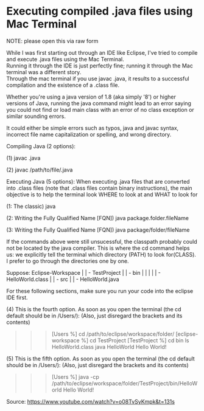 # Executing compiled .java files using Mac Terminal
NOTE: please open this via raw form

While I was first starting out through an IDE like Eclipse, I've tried to compile and execute .java files using the Mac Terminal.    
Running it through the IDE is just perfectly fine; running it through the Mac terminal was a different story.  
Through the mac terminal if you use javac <fileName>.java, it results to a successful compilation and the existence of a .class file.

Whether you're using a java version of 1.8 (aka simply '8') or higher versions of Java, running the java <fileName> command might lead to an
error saying you could not find or load main class with an error of no class exception or similar sounding errors.
  
It could either be simple errors such as typos, java and javac syntax, incorrect file name capitalization or spelling, and wrong directory.

Compiling Java (2 options):
  
(1) javac <fileName>.java
  
(2) javac /path/to/file/.java
  
Executing Java (5 options):
When executing .java files that are converted into .class files (note that .class files contain binary instructions), the main objective is to help the terminal look WHERE to look at and WHAT to look for
 
(1: The classic) java <fileName>
  
(2: Writing the Fully Qualified Name [FQN]) java package.folder.fileName

(3: Writing the Fully Qualified Name [FQN]) java package/folder/fileName

If the commands above were still unsucessful, the classpath probably could not be located by the java compiler.
This is where the cd command helps us: we explicitly tell the terminal which directory (PATH) to look for(CLASS).
I prefer to go through the directories one by one.

Suppose:
Eclipse-Workspace
  |
  |
  \- TestProject
        |
        |
        \- bin
        |   |
        |   |
        |   \- HelloWorld.class
        |
        |
        \- src
            |
            |
            \- HelloWorld.java

For these following sections, make sure you run your code into the eclipse IDE first.
  
(4) This is the fourth option. 
As soon as you open the terminal (the cd default should be in /Users/):
(Also, just disregard the brackets and its contents)
>>> [Users %] cd /path/to/eclipse/workspace/folder/
>>> [eclipse-workspace %] cd TestProject
>>> [TestProject %] cd bin
>>> ls
HelloWorld.class
>>> java HelloWorld
Hello World!

(5) This is the fifth option.
As soon as you open the terminal (the cd default should be in /Users/):
(Also, just disregard the brackets and its contents)
>>> [Users %] java -cp /path/to/eclipse/workspace/folder/TestProject/bin/HelloWorld
Hello World!


Source:
https://www.youtube.com/watch?v=o08TvSyKmpk&t=131s
